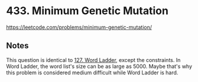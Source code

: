 # 433. Minimum Genetic Mutation

https://leetcode.com/problems/minimum-genetic-mutation/

## Notes

This question is identical to [127. Word Ladder](../word_ladder),
except the constraints. In Word Ladder, the word list's size can be as large
as 5000. Maybe that's why this problem is considered medium difficult while
Word Ladder is hard.
